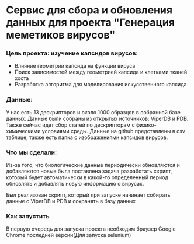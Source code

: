 # Сервис для сбора и обновления данных для проекта "Генерация меметиков вирусов"

### Цель проекта: изучение капсидов вирусов:
 - Влияние геометрии капсида на функции вируса
 - Поиск зависимостей между геометрией капсида и клетками тканей хоста
 - Разработка алгоритма для моделирования искусственного капсида

### Данные:
  У нас есть 13 дескрипторов и около 1000 образцов в собранной базе данных. Данные были собраны из открытых источников: ViperDB и PDB.
  Также сейчас идет сбор статей по дескрипторам с физико-химическими условиями среды.
  Данные на github представлены в csv таблице, также есть папка с изображениями капсидов вирусов.

### Что мы сделали:
Из-за того, что биологические данные периодически обновляются и добавляются новые была поставлена задача разработать скрипт,
который будет автоматически в какой-то определенный период обновлять и добавлять новую информацию о вирусах.

Был реализован скрипт, который при запуске начинает собирать данные с ViperDB и PDB и сохранять в базу данных

### Как запустить 
В первую очередь для запуска проекта необходим браузер Google Chrome последней версии(Для запуска selenium)
